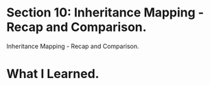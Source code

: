 # Section 10: Inheritance Mapping - Recap and Comparison.

Inheritance Mapping - Recap and Comparison.

# What I Learned.

